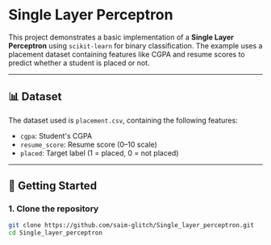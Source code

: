 # Single Layer Perceptron

This project demonstrates a basic implementation of a **Single Layer Perceptron** using `scikit-learn` for binary classification. The example uses a placement dataset containing features like CGPA and resume scores to predict whether a student is placed or not.

---

## 📊 Dataset

The dataset used is `placement.csv`, containing the following features:
- `cgpa`: Student's CGPA
- `resume_score`: Resume score (0–10 scale)
- `placed`: Target label (1 = placed, 0 = not placed)

---

## 🚀 Getting Started

### 1. Clone the repository
```bash
git clone https://github.com/saim-glitch/Single_layer_perceptron.git
cd Single_layer_perceptron
